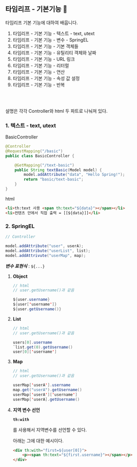 
## 타임리프 - 기본기능 🚀

타임리프 기본 기능에 대하여 배웁니다.

1. 타임리프 - 기본 기능 - 텍스트 - text, utext 
1. 타임리프 - 기본 기능 - 변수 - SpringEL
1. 타임리프 - 기본 기능 - 기본 객체들
1. 타임리프 - 기본 기능 - 유틸리티 객체와 날짜 
1. 타임리프 - 기본 기능 - URL 링크
1. 타임리프 - 기본 기능 - 리터럴
1. 타임리프 - 기본 기능 - 연산
1. 타임리프 - 기본 기능 - 속성 값 설정
1. 타임리프 - 기본 기능 - 반복

<br>
<br>

설명은 각각 Controller와 html 두 파트로 나눠져 있다.

### 1. 텍스트 - text, utext

BasicController
```java
@Controller
@RequestMapping("/basic")
public class BasicController {

    @GetMapping("/text-basic")
    public String textBasic(Model model) {
        model.addAttribute("data", "Hello Spring!");
        return "basic/text-basic";
    }
}
```
html
```html
<li>th:text 사용 <span th:text="${data}"></span></li>
<li>컨텐츠 안에서 직접 출력 = [[${data}]]</li>
```

### 2. SpringEL

```java
// Controller

model.addAttribute("user", userA);
model.addAttribute("userList", list);
model.addAttrivute("userMap", map);
```

***변수 표현식*** : `${...}`

1. **Object**
    
    ```java
    // html
    // user.getUsername()과 같음

    ${user.username}
    ${user['username']}
    ${user.getUsername()}
    ```

2. **List**

    ```java
    // html
    // user.getUsername()과 같음

    users[0].username
    `list.get(0).getUsername()
    user[0]['username']
    ```

3.  **Map**

    ```java
    // html
    // user.getUsername()과 같음

    userMap['userA'].username
    map.get("userA").getUsername()
    userMap['userA']['username']
    userMap['userA].getUsername()
    ```

4. **지역 변수 선언**

    **`th:with`**

    를 사용해서 지역변수를 선언할 수 있다.

    아래는 그에 대한 예시이다.

    ```html
    <div th:with="first=${user[0]}">
        <p><span th:text="${first.username}"></span></p>
    </div>
    ```